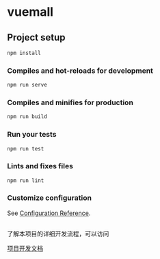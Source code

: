 # vuemall

## Project setup

```bash
npm install
```

### Compiles and hot-reloads for development

```bash
npm run serve
```

### Compiles and minifies for production

```bash
npm run build
```

### Run your tests

```bash
npm run test
```

### Lints and fixes files

```bash
npm run lint
```

### Customize configuration

See [Configuration Reference](https://cli.vuejs.org/config/).

##

了解本项目的详细开发流程，可以访问

[项目开发文档](https://scripthqs.gitee.io/project/vuemall/)
